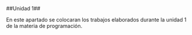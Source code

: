 ##Unidad 1##


En este apartado se colocaran los trabajos elaborados durante la unidad 1 de la materia de programación.

